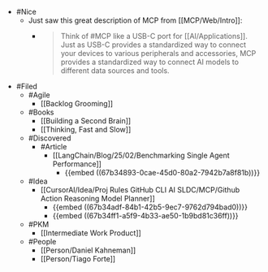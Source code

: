 - #Nice
	- Just saw this great description of MCP from [[MCP/Web/Intro]]:
		- > Think of #MCP like a USB-C port for [[AI/Applications]]. Just as USB-C provides a standardized way to connect your devices to various peripherals and accessories, MCP provides a standardized way to connect AI models to different data sources and tools.
- #Filed
	- #Agile
		- [[Backlog Grooming]]
	- #Books
		- [[Building a Second Brain]]
		- [[Thinking, Fast and Slow]]
	- #Discovered
		- #Article
			- [[LangChain/Blog/25/02/Benchmarking Single Agent Performance]]
				- {{embed ((67b34893-0cae-45d0-80a2-7942b7a8f81b))}}
	- #Idea
		- [[CursorAI/Idea/Proj Rules GitHub CLI AI SLDC/MCP/Github Action Reasoning Model Planner]]
			- {{embed ((67b34adf-84b1-42b5-9ec7-9762d794bad0))}}
			- {{embed ((67b34ff1-a5f9-4b33-ae50-1b9bd81c36ff))}}
	- #PKM
		- [[Intermediate Work Product]]
	- #People
		- [[Person/Daniel Kahneman]]
		- [[Person/Tiago Forte]]